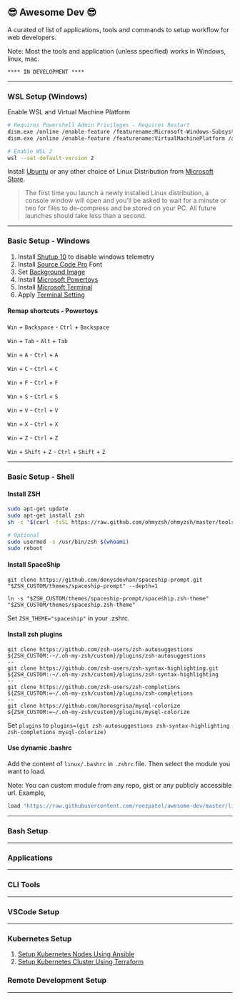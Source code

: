 ## 😎 Awesome Dev 😎

A curated of list of applications, tools and commands to setup workflow for web developers.

Note: Most the tools and application (unless specified) works in Windows, linux, mac.

```
**** IN DEVELOPMENT ****
```

---

### WSL Setup (Windows)

Enable WSL and Virtual Machine Platform

```sh
# Requires Powershell Admin Privileges - Requires Restart
dism.exe /online /enable-feature /featurename:Microsoft-Windows-Subsystem-Linux /all /norestart
dism.exe /online /enable-feature /featurename:VirtualMachinePlatform /all /norestart

# Enable WSL 2
wsl --set-default-version 2
```

Install [Ubuntu](https://www.microsoft.com/store/apps/9n6svws3rx71) or any other choice of Linux Distribution from [Microsoft Store](https://aka.ms/wslstore).

> The first time you launch a newly installed Linux distribution, a console window will open and you'll be asked to wait for a minute or two for files to de-compress and be stored on your PC. All future launches should take less than a second.

---

### Basic Setup - Windows

1. Install [Shutup 10](https://www.oo-software.com/en/shutup10) to disable windows telemetry
2. Install [Source Code Pro](https://github.com/adobe-fonts/source-code-pro) Font
3. Set [Background Image](https://github.com/reezpatel/awesome-dev/blob/master/assets/bg.jpg)
4. Install [Microsoft Powertoys](https://github.com/microsoft/PowerToys)
5. Install [Microsoft Terminal](https://github.com/microsoft/terminal)
6. Apply [Terminal Setting](https://github.com/reezpatel/awesome-dev/blob/master/settings/terminal.json)

#### Remap shortcuts - Powertoys

`Win` + `Backspace` - `Ctrl` + `Backspace`

`Win` + `Tab` - `Alt` + `Tab`

`Win` + `A` - `Ctrl` + `A`

`Win` + `C` - `Ctrl` + `C`

`Win` + `F` - `Ctrl` + `F`

`Win` + `S` - `Ctrl` + `S`

`Win` + `V` - `Ctrl` + `V`

`Win` + `X` - `Ctrl` + `X`

`Win` + `Z` - `Ctrl` + `Z`

`Win` + `Shift` + `Z` - `Ctrl` + `Shift` + `Z`

---

### Basic Setup - Shell

#### Install ZSH

```sh
sudo apt-get update
sudo apt-get install zsh
sh -c "$(curl -fsSL https://raw.github.com/ohmyzsh/ohmyzsh/master/tools/install.sh)"

# Optional
sudo usermod -s /usr/bin/zsh $(whoami)
sudo reboot
```

#### Install SpaceShip

```
git clone https://github.com/denysdovhan/spaceship-prompt.git "$ZSH_CUSTOM/themes/spaceship-prompt" --depth=1

ln -s "$ZSH_CUSTOM/themes/spaceship-prompt/spaceship.zsh-theme" "$ZSH_CUSTOM/themes/spaceship.zsh-theme"
```

Set `ZSH_THEME="spaceship"` in your .zshrc.

#### Install zsh plugins

```
git clone https://github.com/zsh-users/zsh-autosuggestions ${ZSH_CUSTOM:-~/.oh-my-zsh/custom}/plugins/zsh-autosuggestions
--
git clone https://github.com/zsh-users/zsh-syntax-highlighting.git ${ZSH_CUSTOM:-~/.oh-my-zsh/custom}/plugins/zsh-syntax-highlighting
--
git clone https://github.com/zsh-users/zsh-completions ${ZSH_CUSTOM:=~/.oh-my-zsh/custom}/plugins/zsh-completions
--
git clone https://github.com/horosgrisa/mysql-colorize ${ZSH_CUSTOM:=~/.oh-my-zsh/custom}/plugins/mysql-colorize
```

Set `plugins` to `plugins=(git zsh-autosuggestions zsh-syntax-highlighting zsh-completions mysql-colorize)`

#### Use dynamic .bashrc

Add the content of `linux/.bashrc` in `.zshrc` file. Then select the module you want to load.

Note: You can custom module from any repo, gist or any publicly accessible url. Example,

```sh
load "https://raw.githubusercontent.com/reezpatel/awesome-dev/master/linux/alias.sh"
```

---

### Bash Setup

---

### Applications

---

### CLI Tools

---

### VSCode Setup

---

### Kubernetes Setup

1. [Setup Kubernetes Nodes Using Ansible](https://github.com/reezpatel/awesome-dev/tree/master/ansible)
2. [Setup Kubernetes Cluster Using Terraform](https://github.com/reezpatel/awesome-dev/tree/master/terraform)

### Remote Development Setup

---
